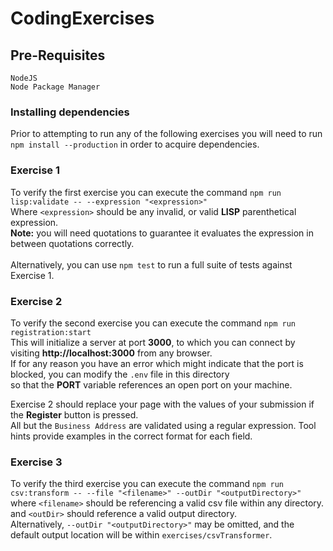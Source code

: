 # CodingExercises

## Pre-Requisites

`NodeJS`\
`Node Package Manager`

### Installing dependencies

Prior to attempting to run any of the following exercises you will need to run `npm install --production` in order to acquire dependencies.

### Exercise 1

To verify the first exercise you can execute the command `npm run lisp:validate -- --expression "<expression>"`\
Where `<expression>` should be any invalid, or valid **LISP** parenthetical expression.\
**Note:** you will need quotations to guarantee it evaluates the expression in between quotations correctly.\
\
Alternatively, you can use `npm test` to run a full suite of tests against Exercise 1.

### Exercise 2

To verify the second exercise you can execute the command `npm run registration:start`\
This will initialize a server at port **3000**, to which you can connect by visiting **http://localhost:3000** from any browser.\
If for any reason you have an error which might indicate that the port is blocked, you can modify the `.env` file in this directory\
so that the **PORT** variable references an open port on your machine.

Exercise 2 should replace your page with the values of your submission if the **Register** button is pressed.\
All but the `Business Address` are validated using a regular expression. Tool hints provide examples in the correct format for each field.

### Exercise 3

To verify the third exercise you can execute the command `npm run csv:transform -- --file "<filename>" --outDir "<outputDirectory>"`\
where `<filename>` should be referencing a valid csv file within any directory. and `<outDir>` should reference a valid output directory.\
Alternatively, `--outDir "<outputDirectory>"` may be omitted, and the default output location will be within `exercises/csvTransformer`.
